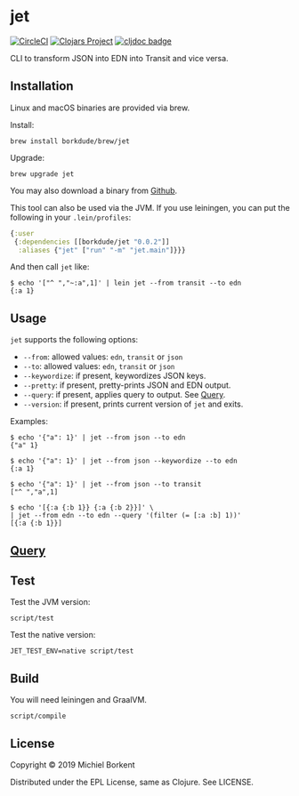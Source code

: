 # jet

[![CircleCI](https://circleci.com/gh/borkdude/jet/tree/master.svg?style=shield)](https://circleci.com/gh/borkdude/jet/tree/master)
[![Clojars Project](https://img.shields.io/clojars/v/borkdude/jet.svg)](https://clojars.org/jet)
[![cljdoc badge](https://cljdoc.org/badge/borkdude/jet)](https://cljdoc.org/d/borkdude/jet/CURRENT)

CLI to transform JSON into EDN into Transit and vice versa.

## Installation

Linux and macOS binaries are provided via brew.

Install:

    brew install borkdude/brew/jet

Upgrade:

    brew upgrade jet

You may also download a binary from [Github](https://github.com/borkdude/jet/releases).

This tool can also be used via the JVM. If you use leiningen, you can put the
following in your `.lein/profiles`:

``` clojure
{:user
 {:dependencies [[borkdude/jet "0.0.2"]]
  :aliases {"jet" ["run" "-m" "jet.main"]}}}
```

And then call `jet` like:

``` shellsession
$ echo '["^ ","~:a",1]' | lein jet --from transit --to edn
{:a 1}
```

## Usage

`jet` supports the following options:

   - `--from`: allowed values: `edn`, `transit` or `json`
   - `--to`: allowed values: `edn`, `transit` or `json`
   - `--keywordize`: if present, keywordizes JSON keys.
   - `--pretty`: if present, pretty-prints JSON and EDN output.
   - `--query`: if present, applies query to output. See [Query](query.md).
   - `--version`: if present, prints current version of `jet` and exits.

Examples:

``` shellsession
$ echo '{"a": 1}' | jet --from json --to edn
{"a" 1}

$ echo '{"a": 1}' | jet --from json --keywordize --to edn
{:a 1}

$ echo '{"a": 1}' | jet --from json --to transit
["^ ","a",1]

$ echo '[{:a {:b 1}} {:a {:b 2}}]' \
| jet --from edn --to edn --query '(filter (= [:a :b] 1))'
[{:a {:b 1}}]
```

## [Query](query.md)

## Test

Test the JVM version:

    script/test

Test the native version:

    JET_TEST_ENV=native script/test

## Build

You will need leiningen and GraalVM.

    script/compile

## License

Copyright © 2019 Michiel Borkent

Distributed under the EPL License, same as Clojure. See LICENSE.
